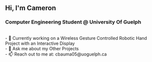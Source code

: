 ## Hi, I'm Cameron

### Computer Engineering Student @ University Of Guelph 
<br>
- 🔭 Currently working on a Wireless Gesture Controlled Robotic Hand Project with an Interactive Display 
<br>
- 💬 Ask me about my Other Projects 
<br>
- 📫 Reach out to me at: cbauma05@uoguelph.ca <br>

<!--
**cbauma05/cbauma05** is a ✨ _special_ ✨ repository because its `README.md` (this file) appears on your GitHub profile.

Here are some ideas to get you started:

- 🔭 I'm currently working on ...
- 🌱 I’m currently learning ...
- 👯 I’m looking to collaborate on ...
- 🤔 I’m looking for help with ...
- 💬 Ask me about ...
- 📫 How to reach me: ...
- 😄 Pronouns: ...
- ⚡ Fun fact: ...
-->

